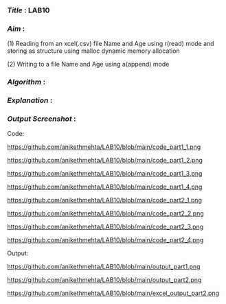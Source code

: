 ### ***Title*** : LAB10
### ***Aim*** : 
(1) Reading from an xcel(.csv) file Name and Age using r(read) mode and storing as structure using malloc dynamic memory allocation

(2) Writing to a file Name and Age using a(append) mode

### ***Algorithm*** :
### ***Explanation*** :
### ***Output Screenshot*** :
Code:

https://github.com/anikethmehta/LAB10/blob/main/code_part1_1.png

https://github.com/anikethmehta/LAB10/blob/main/code_part1_2.png

https://github.com/anikethmehta/LAB10/blob/main/code_part1_3.png

https://github.com/anikethmehta/LAB10/blob/main/code_part1_4.png

https://github.com/anikethmehta/LAB10/blob/main/code_part2_1.png

https://github.com/anikethmehta/LAB10/blob/main/code_part2_2.png

https://github.com/anikethmehta/LAB10/blob/main/code_part2_3.png

https://github.com/anikethmehta/LAB10/blob/main/code_part2_4.png

Output:

https://github.com/anikethmehta/LAB10/blob/main/output_part1.png

https://github.com/anikethmehta/LAB10/blob/main/output_part2.png

https://github.com/anikethmehta/LAB10/blob/main/excel_output_part2.png
